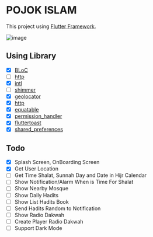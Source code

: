 # POJOK ISLAM
This project using [Flutter Framework](https://flutter.dev/).

![image](https://github.com/ukieTux/Pojok-Islam/blob/master/screenshoot/screen_1.png?raw=true)



## Using Library
 + [x]  [BLoC](https://pub.dev/packages/bloc)
 + [ ]  [http](https://pub.dev/packages/http)
 + [x]  [intl](https://pub.dev/packages/intl)
 + [ ]  [shimmer](https://pub.dev/packages/shimmer)
 + [x]  [geolocator](https://pub.dev/packages/geolocator)
 + [x]  [http](https://pub.dev/packages/http)
 + [x]  [equatable](https://pub.dev/packages/equatable)
 + [x]  [permission_handler](https://pub.dev/packages/permission_handler)
 + [x]  [fluttertoast](https://pub.dev/packages/fluttertoast)
 + [x]  [shared_preferences](https://pub.dev/packages/shared_preferences)
 
## Todo
+ [x]  Splash Screen, OnBoarding Screen
+ [x]  Get User Location
+ [ ]  Get Time Shalat, Sunnah Day and Date in Hijr Calendar
+ [ ]  Show Notification/Alarm When is Time For Shalat
+ [ ]  Show Nearby Mosque
+ [ ]  Show Daily Hadits
+ [ ]  Show List Hadits Book
+ [ ]  Send Hadits Random to Notification
+ [ ]  Show Radio Dakwah
+ [ ]  Create Player Radio Dakwah
+ [ ]  Support Dark Mode
